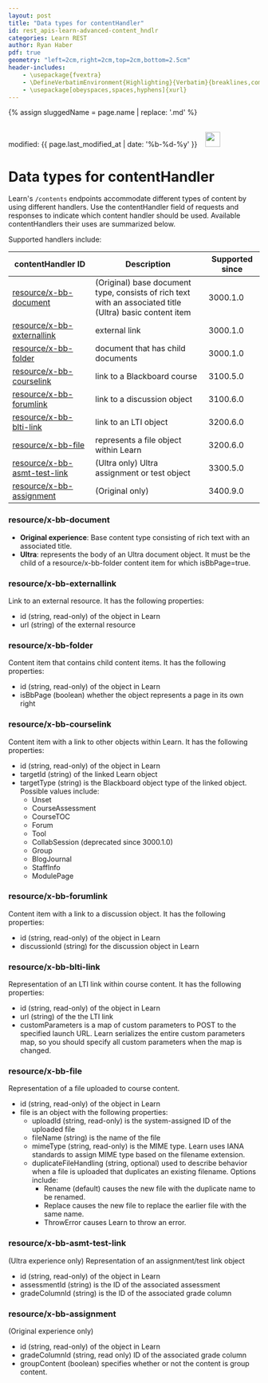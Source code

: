```yaml
---
layout: post
title: "Data types for contentHandler"
id: rest_apis-learn-advanced-content_hndlr
categories: Learn REST
author: Ryan Haber
pdf: true
geometry: "left=2cm,right=2cm,top=2cm,bottom=2.5cm"
header-includes:
    - \usepackage{fvextra}
    - \DefineVerbatimEnvironment{Highlighting}{Verbatim}{breaklines,commandchars=\\\{\}}
    - \usepackage[obeyspaces,spaces,hyphens]{xurl}
---
```

{% assign sluggedName = page.name | replace: '.md' %}
<div class="download-btn-placement"><br>modified: {{ page.last_modified_at | date: '%b-%d-%y' }} &nbsp;&nbsp; 
<a href="/pdfs{{page.dir}}{{sluggedName}}.pdf" target="_blank"><img class="download-button" src="/img/download.png" height="30px"></a></div>

# Data types for contentHandler

Learn's `/contents` endpoints accommodate different types of content
by using different handlers. Use the contentHandler field of requests and
responses to indicate which content handler should be used. Available
contentHandlers their uses are summarized below.

Supported handlers include:

| contentHandler ID                                            | Description                                                                                                   | Supported since |
| ------------------------------------------------------------ | ------------------------------------------------------------------------------------------------------------- | --------------- |
| [resource/x-bb-document](#resourcex-bb-document)             | (Original) base document type, consists of rich text with an associated title<br />(Ultra) basic content item | 3000.1.0        |
| [resource/x-bb-externallink](#resourcex-bb-externallink)     | external link                                                                                                 | 3000.1.0        |
| [resource/x-bb-folder](#resourcex-bb-folder)                 | document that has child documents                                                                             | 3000.1.0        |
| [resource/x-bb-courselink](#resourcex-bb-courselink)         | link to a Blackboard course                                                                                   | 3100.5.0        |
| [resource/x-bb-forumlink](#resourcex-bb-forumlink)           | link to a discussion object                                                                                   | 3100.6.0        |
| [resource/x-bb-blti-link](#resourcex-bb-blti-link)           | link to an LTI object                                                                                         | 3200.6.0        |
| [resource/x-bb-file](#resourcex-bb-file)                     | represents a file object within Learn                                                                         | 3200.6.0        |
| [resource/x-bb-asmt-test-link](#resourcex-bb-asmt-test-link) | (Ultra only) Ultra assignment or test object                                                                  | 3300.5.0        |
| [resource/x-bb-assignment](#resourcex-bb-assignment)         | (Original only)                                                                                               | 3400.9.0        |

### resource/x-bb-document

- **Original experience**: Base content type consisting of rich text with an associated title.
- **Ultra**: represents the body of an Ultra document object. It must be the child of a resource/x-bb-folder content item for which isBbPage=true.

### resource/x-bb-externallink

Link to an external resource. It has the following properties:

- id (string, read-only) of the object in Learn
- url (string) of the external resource

### resource/x-bb-folder

Content item that contains child content items. It has the following
properties:

- id (string, read-only) of the object in Learn
- isBbPage (boolean) whether the object represents a page in its own right

### resource/x-bb-courselink

Content item with a link to other objects within Learn. It has the
following properties:

- id (string, read-only) of the object in Learn
- targetId (string) of the linked Learn object
- targetType (string) is the Blackboard object type of the linked object. Possible values include:
  - Unset
  - CourseAssessment
  - CourseTOC
  - Forum
  - Tool
  - CollabSession (deprecated since 3000.1.0)
  - Group
  - BlogJournal
  - StaffInfo
  - ModulePage

### resource/x-bb-forumlink

Content item with a link to a discussion object. It has the following
properties:

- id (string, read-only) of the object in Learn
- discussionId (string) for the discussion object in Learn

### resource/x-bb-blti-link

Representation of an LTI link within course content. It has the following
properties:

- id (string, read-only) of the object in Learn
- url (string) of the the LTI link
- customParameters is a map of custom parameters to POST to the specified launch URL. Learn serializes the entire custom parameters map, so you should specify all custom parameters when the map is changed.

### resource/x-bb-file

Representation of a file uploaded to course content.

- id (string, read-only) of the object in Learn
- file is an object with the following properties:
  - uploadId (string, read-only) is the system-assigned ID of the uploaded file
  - fileName (string) is the name of the file
  - mimeType (string, read-only) is the MIME type. Learn uses IANA standards to assign MIME type based on the filename extension.
  - duplicateFileHandling (string, optional) used to describe behavior when a file is uploaded that duplicates an existing filename. Options include:
    - Rename (default) causes the new file with the duplicate name to be renamed.
    - Replace causes the new file to replace the earlier file with the same name.
    - ThrowError causes Learn to throw an error.

### resource/x-bb-asmt-test-link

(Ultra experience only) Representation of an assignment/test link object

- id (string, read-only) of the object in Learn
- assessmentId (string) is the ID of the associated assessment
- gradeColumnId (string) is the ID of the associated grade column

### resource/x-bb-assignment

(Original experience only)

- id (string, read-only) of the object in Learn
- gradeColumnId (string, read only) ID of the associated grade column
- groupContent (boolean) specifies whether or not the content is group content.
